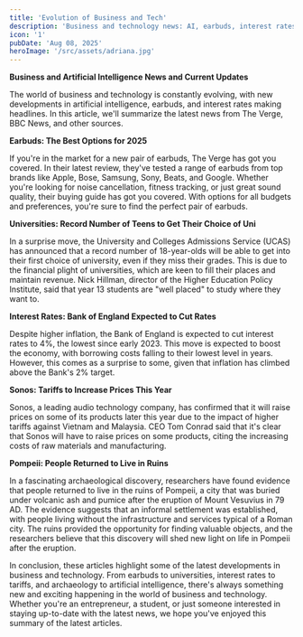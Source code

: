 ```yaml
---
title: 'Evolution of Business and Tech'
description: 'Business and technology news: AI, earbuds, interest rates, universities, and archaeology updates.'
icon: '1'
pubDate: 'Aug 08, 2025'
heroImage: '/src/assets/adriana.jpg'
---
```


**Business and Artificial Intelligence News and Current Updates**

The world of business and technology is constantly evolving, with new developments in artificial intelligence, earbuds, and interest rates making headlines. In this article, we'll summarize the latest news from The Verge, BBC News, and other sources.

**Earbuds: The Best Options for 2025**

If you're in the market for a new pair of earbuds, The Verge has got you covered. In their latest review, they've tested a range of earbuds from top brands like Apple, Bose, Samsung, Sony, Beats, and Google. Whether you're looking for noise cancellation, fitness tracking, or just great sound quality, their buying guide has got you covered. With options for all budgets and preferences, you're sure to find the perfect pair of earbuds.

**Universities: Record Number of Teens to Get Their Choice of Uni**

In a surprise move, the University and Colleges Admissions Service (UCAS) has announced that a record number of 18-year-olds will be able to get into their first choice of university, even if they miss their grades. This is due to the financial plight of universities, which are keen to fill their places and maintain revenue. Nick Hillman, director of the Higher Education Policy Institute, said that year 13 students are "well placed" to study where they want to.

**Interest Rates: Bank of England Expected to Cut Rates**

Despite higher inflation, the Bank of England is expected to cut interest rates to 4%, the lowest since early 2023. This move is expected to boost the economy, with borrowing costs falling to their lowest level in years. However, this comes as a surprise to some, given that inflation has climbed above the Bank's 2% target.

**Sonos: Tariffs to Increase Prices This Year**

Sonos, a leading audio technology company, has confirmed that it will raise prices on some of its products later this year due to the impact of higher tariffs against Vietnam and Malaysia. CEO Tom Conrad said that it's clear that Sonos will have to raise prices on some products, citing the increasing costs of raw materials and manufacturing.

**Pompeii: People Returned to Live in Ruins**

In a fascinating archaeological discovery, researchers have found evidence that people returned to live in the ruins of Pompeii, a city that was buried under volcanic ash and pumice after the eruption of Mount Vesuvius in 79 AD. The evidence suggests that an informal settlement was established, with people living without the infrastructure and services typical of a Roman city. The ruins provided the opportunity for finding valuable objects, and the researchers believe that this discovery will shed new light on life in Pompeii after the eruption.

In conclusion, these articles highlight some of the latest developments in business and technology. From earbuds to universities, interest rates to tariffs, and archaeology to artificial intelligence, there's always something new and exciting happening in the world of business and technology. Whether you're an entrepreneur, a student, or just someone interested in staying up-to-date with the latest news, we hope you've enjoyed this summary of the latest articles.
